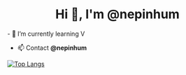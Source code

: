 <h1 align="center">Hi 👋, I'm @nepinhum</h1>
- 🌱 I’m currently learning V

- 📫 Contact **@nepinhum**

[![Top Langs](https://github-readme-stats.vercel.app/api/top-langs/?username=nxpinhum5326)](https://github.com/nxpinhum5326)
